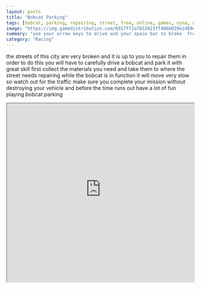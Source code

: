 ```yaml
---
layout: posts
title: "Bobcat Parking"
tags: [bobcat, parking, repairing, street, free, online, games, oyna, game, free, games, play, play, games]
image: "https://img.gamedistribution.com/6917ff2a7b53421ff4066020e2d89eec.jpg"
summary: "use your arrow keys to drive and your space bar to brake  free online games oyna game free games play play games"
category: "Racing"
---
```


the streets of this city are very broken and it is up to you to repair them in order to do this you will have to carefully drive a bobcat and park it with great skill first collect the materials you need and take them to where the street needs repairing while the bobcat is in function it will move very slow so watch out for the traffic make sure you complete your mission without destroying your vehicle and before the time runs out have a lot of fun playing bobcat parking

<iframe width="100%" height="480px;" src="https://flash.gamedistribution.com?game=6917ff2a7b53421ff4066020e2d89eec"></iframe>